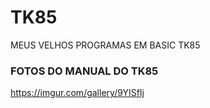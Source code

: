 # TK85
MEUS VELHOS PROGRAMAS EM BASIC TK85

### FOTOS DO MANUAL DO TK85
https://imgur.com/gallery/9YISfIj
